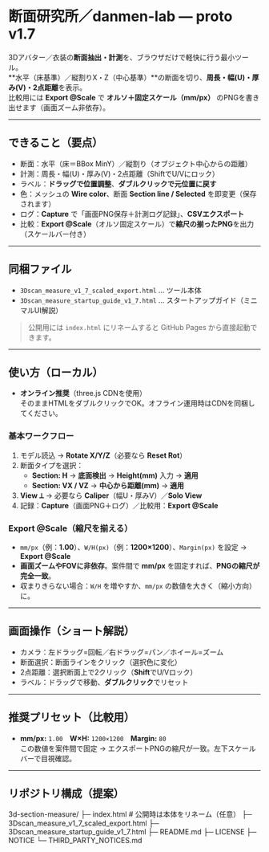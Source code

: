 ﻿# 断面研究所／danmen-lab — proto v1.7

3Dアバター／衣装の**断面抽出・計測**を、ブラウザだけで軽快に行う最小ツール。  
**水平（床基準）／縦割りX・Z（中心基準）**の断面を切り、**周長・幅(U)・厚み(V)・2点距離**を表示。  
比較用には **Export @Scale** で **オルソ＋固定スケール（mm/px）** のPNGを書き出せます（画面ズーム非依存）。

---

## できること（要点）
- 断面：水平（床＝BBox MinY）／縦割り（オブジェクト中心からの距離）
- 計測：周長・幅(U)・厚み(V)・2点距離（ShiftでU/Vにロック）
- ラベル：**ドラッグで位置調整**、**ダブルクリックで元位置に戻す**
- 色：メッシュの **Wire color**、断面 **Section line / Selected** を即変更（保存されます）
- ログ：**Capture** で「画面PNG保存＋計測ログ記録」、**CSVエクスポート**
- 比較：**Export @Scale**（オルソ固定スケール）で**縮尺の揃ったPNG**を出力（スケールバー付き）

---

## 同梱ファイル
- `3Dscan_measure_v1_7_scaled_export.html` … ツール本体  
- `3Dscan_measure_startup_guide_v1_7.html` … スタートアップガイド（ミニマルUI解説）

> 公開用には `index.html` にリネームすると GitHub Pages から直接起動できます。

---

## 使い方（ローカル）
- **オンライン推奨**（three.js CDNを使用）  
  そのままHTMLをダブルクリックでOK。オフライン運用時はCDNを同梱してください。

### 基本ワークフロー
1. モデル読込 → **Rotate X/Y/Z**（必要なら **Reset Rot**）
2. 断面タイプを選択：  
   - **Section: H** → **底面検出** → **Height(mm)** 入力 → **適用**  
   - **Section: VX / VZ** → **中心から距離(mm)** → **適用**
3. **View ⟂** → 必要なら **Caliper**（幅U・厚みV）／**Solo View**
4. 記録：**Capture**（画面PNG＋ログ）／比較用：**Export @Scale**

### Export @Scale（縮尺を揃える）
- `mm/px`（例：**1.00**）、`W/H(px)`（例：**1200×1200**）、`Margin(px)` を設定 → **Export @Scale**
- **画面ズームやFOVに非依存**。案件間で **mm/px** を固定すれば、**PNGの縮尺が完全一致**。
- 収まりきらない場合：`W/H` を増やすか、`mm/px` の数値を大きく（縮小方向）に。

---

## 画面操作（ショート解説）
- カメラ：左ドラッグ=回転／右ドラッグ=パン／ホイール=ズーム  
- 断面選択：断面ラインをクリック（選択色に変化）  
- 2点距離：選択断面上で2クリック（**Shift**でU/Vロック）  
- ラベル：ドラッグで移動、**ダブルクリック**でリセット

---

## 推奨プリセット（比較用）
- **mm/px:** `1.00`　**W×H:** `1200×1200`　**Margin:** `80`  
この数値を案件間で固定 → エクスポートPNGの縮尺が一致。左下スケールバーで目視確認。

---

## リポジトリ構成（提案）

3d-section-measure/
├─ index.html # 公開時は本体をリネーム（任意）
├─ 3Dscan_measure_v1_7_scaled_export.html
├─ 3Dscan_measure_startup_guide_v1_7.html
├─ README.md
├─ LICENSE
├─ NOTICE
└─ THIRD_PARTY_NOTICES.md


